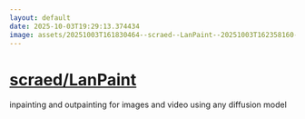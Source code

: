 ```yaml
---
layout: default
date: 2025-10-03T19:29:13.374434
image: assets/20251003T161830464--scraed--LanPaint--20251003T162358160--cropped.png
---
```


# [scraed/LanPaint](https://github.com/scraed/LanPaint)

inpainting and outpainting for images and video using any diffusion model
